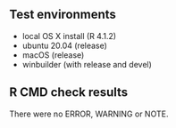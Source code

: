 ## Test environments

- local OS X install (R 4.1.2)
- ubuntu 20.04 (release)
- macOS (release)
- winbuilder (with release and devel) 

## R CMD check results

There were no ERROR, WARNING or NOTE.
